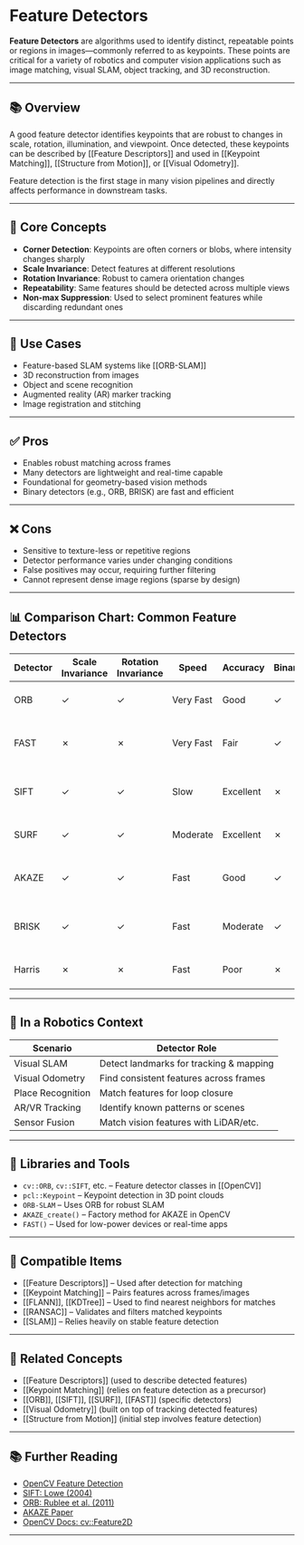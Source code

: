 # Feature Detectors

**Feature Detectors** are algorithms used to identify distinct, repeatable points or regions in images—commonly referred to as keypoints. These points are critical for a variety of robotics and computer vision applications such as image matching, visual SLAM, object tracking, and 3D reconstruction.

---

## 📚 Overview

A good feature detector identifies keypoints that are robust to changes in scale, rotation, illumination, and viewpoint. Once detected, these keypoints can be described by [[Feature Descriptors]] and used in [[Keypoint Matching]], [[Structure from Motion]], or [[Visual Odometry]].

Feature detection is the first stage in many vision pipelines and directly affects performance in downstream tasks.

---

## 🧠 Core Concepts

- **Corner Detection**: Keypoints are often corners or blobs, where intensity changes sharply  
- **Scale Invariance**: Detect features at different resolutions  
- **Rotation Invariance**: Robust to camera orientation changes  
- **Repeatability**: Same features should be detected across multiple views  
- **Non-max Suppression**: Used to select prominent features while discarding redundant ones  

---

## 🧰 Use Cases

- Feature-based SLAM systems like [[ORB-SLAM]]  
- 3D reconstruction from images  
- Object and scene recognition  
- Augmented reality (AR) marker tracking  
- Image registration and stitching  

---

## ✅ Pros

- Enables robust matching across frames  
- Many detectors are lightweight and real-time capable  
- Foundational for geometry-based vision methods  
- Binary detectors (e.g., ORB, BRISK) are fast and efficient  

---

## ❌ Cons

- Sensitive to texture-less or repetitive regions  
- Detector performance varies under changing conditions  
- False positives may occur, requiring further filtering  
- Cannot represent dense image regions (sparse by design)  

---

## 📊 Comparison Chart: Common Feature Detectors

| Detector | Scale Invariance | Rotation Invariance | Speed     | Accuracy | Binary | Notes                            |
|----------|------------------|----------------------|-----------|----------|--------|----------------------------------|
| ORB      | ✓                | ✓                    | Very Fast | Good     | ✓      | Good for real-time SLAM          |
| FAST     | ✗                | ✗                    | Very Fast | Fair     | ✓      | Corner detector, not scale/rot.  |
| SIFT     | ✓                | ✓                    | Slow      | Excellent| ✗      | Good for SfM, patents expired    |
| SURF     | ✓                | ✓                    | Moderate  | Excellent| ✗      | Faster than SIFT, not free       |
| AKAZE    | ✓                | ✓                    | Fast      | Good     | ✓      | Supports nonlinear scale spaces  |
| BRISK    | ✓                | ✓                    | Fast      | Moderate | ✓      | Works well with BRIEF descriptor |
| Harris   | ✗                | ✗                    | Fast      | Poor     | ✗      | Classic corner detector          |

---

## 🤖 In a Robotics Context

| Scenario              | Detector Role                           |
|-----------------------|------------------------------------------|
| Visual SLAM           | Detect landmarks for tracking & mapping |
| Visual Odometry       | Find consistent features across frames  |
| Place Recognition     | Match features for loop closure         |
| AR/VR Tracking        | Identify known patterns or scenes       |
| Sensor Fusion         | Match vision features with LiDAR/etc.   |

---

## 🔧 Libraries and Tools

- `cv::ORB`, `cv::SIFT`, etc. – Feature detector classes in [[OpenCV]]  
- `pcl::Keypoint` – Keypoint detection in 3D point clouds  
- `ORB-SLAM` – Uses ORB for robust SLAM  
- `AKAZE_create()` – Factory method for AKAZE in OpenCV  
- `FAST()` – Used for low-power devices or real-time apps  

---

## 🔧 Compatible Items

- [[Feature Descriptors]] – Used after detection for matching  
- [[Keypoint Matching]] – Pairs features across frames/images  
- [[FLANN]], [[KDTree]] – Used to find nearest neighbors for matches  
- [[RANSAC]] – Validates and filters matched keypoints  
- [[SLAM]] – Relies heavily on stable feature detection  

---

## 🔗 Related Concepts

- [[Feature Descriptors]] (used to describe detected features)  
- [[Keypoint Matching]] (relies on feature detection as a precursor)  
- [[ORB]], [[SIFT]], [[SURF]], [[FAST]] (specific detectors)  
- [[Visual Odometry]] (built on top of tracking detected features)  
- [[Structure from Motion]] (initial step involves feature detection)  

---

## 📚 Further Reading

- [OpenCV Feature Detection](https://docs.opencv.org/master/db/d27/tutorial_py_table_of_contents_feature2d.html)  
- [SIFT: Lowe (2004)](https://www.cs.ubc.ca/~lowe/papers/ijcv04.pdf)  
- [ORB: Rublee et al. (2011)](https://ieeexplore.ieee.org/document/6126544)  
- [AKAZE Paper](https://github.com/pablofdezalc/akaze)  
- [OpenCV Docs: cv::Feature2D](https://docs.opencv.org/master/d1/d91/classcv_1_1Feature2D.html)

---
